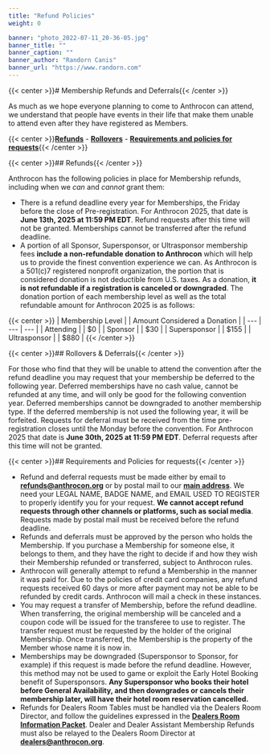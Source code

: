 ```yaml
---
title: "Refund Policies"
weight: 0

banner: "photo_2022-07-11_20-36-05.jpg"
banner_title: ""
banner_caption: ""
banner_author: "Randorn Canis"
banner_url: "https://www.randorn.com"
---
```


{{< center >}}# Membership Refunds and Deferrals{{< /center >}}

As much as we hope everyone planning to come to Anthrocon can attend, we understand that people have events in their life that make them unable to attend even after they have registered as Members.

{{< center >}}[**Refunds**](#refunds) - [**Rollovers**](#rollovers--deferrals) - [**Requirements and policies for requests**](#requirements-and-policies-for-requests){{< /center >}}

{{< center >}}## Refunds{{< /center >}}

Anthrocon has the following policies in place for Membership refunds, including when we *can* and *cannot* grant them:

- There is a refund deadline every year for Memberships, the Friday before the close of Pre-registration. For Anthrocon 2025, that date is **June 13th, 2025 at 11:59 PM EDT**. Refund requests after this time will not be granted. Memberships cannot be transferred after the refund deadline.
- A portion of all Sponsor, Supersponsor, or Ultrasponsor membership fees **include a non-refundable donation to Anthrocon** which will help us to provide the finest convention experience we can. As Anthrocon is a 501(c)7 registered nonprofit organization, the portion that is considered donation is not deductible from U.S. taxes. As a donation, **it is not refundable if a registration is canceled or downgraded**. The donation portion of each membership level as well as the total refundable amount for Anthrocon 2025 is as follows:

{{< center >}}
| Membership Level |   | Amount Considered a Donation |
| --- | --- | --- |
| Attending |   | $0 |
| Sponsor |   | $30 |
| Supersponsor |   | $155 |
| Ultrasponsor |   | $880 |
{{< /center >}}

{{< center >}}## Rollovers & Deferrals{{< /center >}}

For those who find that they will be unable to attend the convention after the refund deadline you may request that your membership be deferred to the following year. Deferred memberships have no cash value, cannot be refunded at any time, and will only be good for the following convention year. Deferred memberships cannot be downgraded to another membership type. If the deferred membership is not used the following year, it will be forfeited. Requests for deferral must be received from the time pre-registration closes until the Monday before the convention. For Anthrocon 2025 that date is **June 30th, 2025 at 11:59 PM EDT**. Deferral requests after this time will not be granted.

{{< center >}}## Requirements and Policies for requests{{< /center >}}

- Refund and deferral requests must be made either by email to [**refunds@anthrocon.org**](mailto:refunds@anthrocon.org) or by postal mail to our [**main address**](https://www.anthrocon.org/contact). We need your LEGAL NAME, BADGE NAME, and EMAIL USED TO REGISTER to properly identify you for your request. **We cannot accept refund requests through other channels or platforms, such as social media**. Requests made by postal mail must be received before the refund deadline.
- Refunds and deferrals must be approved by the person who holds the Membership. If you purchase a Membership for someone else, it belongs to them, and they have the right to decide if and how they wish their Membership refunded or transferred, subject to Anthrocon rules.
- Anthrocon will generally attempt to refund a Membership in the manner it was paid for. Due to the policies of credit card companies, any refund requests received 60 days or more after payment may not be able to be refunded by credit cards. Anthrocon will mail a check in these instances.
- You may request a transfer of Membership, before the refund deadline. When transferring, the original membership will be canceled and a coupon code will be issued for the transferee to use to register. The transfer request must be requested by the holder of the original Membership. Once transferred, the Membership is the property of the Member whose name it is now in.
- Memberships may be downgraded (Supersponsor to Sponsor, for example) if this request is made before the refund deadline. However, this method may not be used to game or exploit the Early Hotel Booking benefit of Supersponsors. **Any Supersponsor who books their hotel before General Availability, and then downgrades or cancels their membership later, will have their hotel room reservation cancelled.**
- Refunds for Dealers Room Tables must be handled via the Dealers Room Director, and follow the guidelines expressed in the [**Dealers Room Information Packet**](https://www.anthrocon.org/drip). Dealer and Dealer Assistant Membership Refunds must also be relayed to the Dealers Room Director at [**dealers@anthrocon.org**](mailto:dealers@anthrocon.org).
